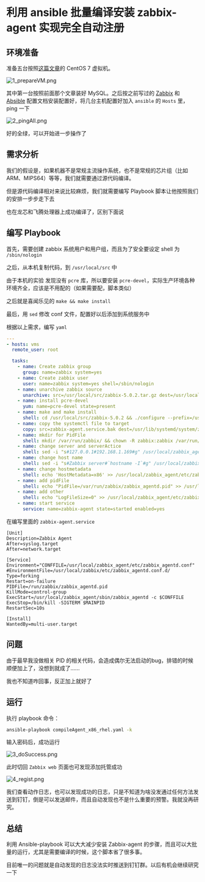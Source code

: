 # 利用 ansible 批量编译安装 zabbix-agent 实现完全自动注册


## 环境准备

准备五台按照[这篇文章](https://tech.zephyrl.co/2020/05/bigdataenvforneuedu/)的 CentOS 7 虚拟机。

![1_prepareVM.png](https://img.zephyrl.co/images/2020/08/25/1_prepareVM.png)

其中第一台按照前面那个文章装好 MySQL。之后按之前写过的 [Zabbix](https://tech.zephyrl.co/2020/08/zabbix0/) 和 [Absible](https://tech.zephyrl.co/2020/08/ansible1/) 配置文档安装配置好，将几台主机配置好加入 `ansible` 的 `Hosts` 里，ping 一下

![2_pingAll.png](https://img.zephyrl.co/images/2020/08/25/2_pingAll.png)

好的全绿，可以开始进一步操作了

## 需求分析

我们的假设是，如果机器不是常规主流操作系统，也不是常规的芯片组（比如 ARM、MIPS64）等等，我们就需要通过源代码编译。

但是源代码编译相对来说比较麻烦，我们就需要编写 Playbook 脚本让他按照我们的安排一步步走下去

也在龙芯和飞腾处理器上成功编译了，区别下面说

## 编写 Playbook

首先，需要创建 zabbix 系统用户和用户组，而且为了安全要设定 shell 为 `/sbin/nologin`

之后，从本机复制代码，到 `/usr/local/src` 中

由于本机的实验 发现没有 `pcre` 库，所以要安装 `pcre-devel`，实际生产环境各种环境齐全，应该是不用配的（如果需要配，脚本类似）

之后就是喜闻乐见的 `make && make install`

最后，用 `sed` 修改 conf 文件，配置好以后添加到系统服务中

根据以上需求，编写 `yaml`

```yaml
---
- hosts: vms
  remote_user: root

  tasks:
    - name: Create zabbix group
      group: name=zabbix system=yes
    - name: Create zabbix user
      user: name=zabbix system=yes shell=/sbin/nologin
    - name: unarchive zabbix source
      unarchive: src=/usr/local/src/zabbix-5.0.2.tar.gz dest=/usr/local/src
    - name: install pcre-devel
      yum: name=pcre-devel state=present
    - name: make and make install
      shell: cd /usr/local/src/zabbix-5.0.2 && ./configure --prefix=/usr/local/zabbix_agent --enable-agent && make && make install
    - name: copy the systemctl file to target
      copy: src=zabbix-agent.service.bak dest=/usr/lib/systemd/system/zabbix-agent.service
    - name: mkdir for PidFile
      shell: mkdir /var/run/zabbix/ && chown -R zabbix:zabbix /var/run/zabbix/
    - name: change server and serverActice
      shell: sed -i "s#127.0.0.1#192.168.1.169#g" /usr/local/zabbix_agent/etc/zabbix_agentd.conf
    - name: change host name
      shell: sed -i "s#Zabbix server#`hostname -I`#g" /usr/local/zabbix_agent/etc/zabbix_agentd.conf
    - name: change hostmetadata
      shell: echo 'HostMetadata=x86' >> /usr/local/zabbix_agent/etc/zabbix_agentd.conf
    - name: add pidFile
      shell: echo "PidFile=/var/run/zabbix/zabbix_agentd.pid" >> /usr/local/zabbix_agent/etc/zabbix_agentd.conf
    - name: add other
      shell: echo "LogFileSize=0" >> /usr/local/zabbix_agent/etc/zabbix_agentd.conf
    - name: start service
      service: name=zabbix-agent state=started enabled=yes
```

在编写里面的 `zabbix-agent.service`

```service
[Unit]
Description=Zabbix Agent
After=syslog.target
After=network.target

[Service]
Environment="CONFFILE=/usr/local/zabbix_agent/etc/zabbix_agentd.conf"
#EnvironmentFile=/usr/local/zabbix/etc/zabbix_agentd.conf.d/
Type=forking
Restart=on-failure
PIDFile=/run/zabbix/zabbix_agentd.pid
KillMode=control-group
ExecStart=/usr/local/zabbix_agent/sbin/zabbix_agentd -c $CONFFILE
ExecStop=/bin/kill -SIGTERM $MAINPID
RestartSec=10s

[Install]
WantedBy=multi-user.target
```

## 问题

由于最早我没做相关 PID 的相关代码，会造成偶尔无法启动的bug，排错的时候顺便加上了，没想到就成了......

我也不知道咋回事，反正加上就好了

## 运行

执行 playbook 命令：

```bash
ansible-playbook compileAgent_x86_rhel.yaml -k
```

输入密码后，成功运行

![3_doSuccess.png](https://img.zephyrl.co/images/2020/08/25/3_doSuccess.png)

此时切回 `Zabbix web` 页面也可发现添加托管成功

![4_regist.png](https://img.zephyrl.co/images/2020/08/25/4_regist.png)

我们查看动作日志，也可以发现成功的日志，只是不知道为啥没发通过任何方法发送到钉钉，倒是可以发送邮件，而且自动发现也不是什么重要的预警。我就没再研究。

## 总结

利用 Ansible-playbook 可以大大减少安装 Zabbix-agent 的步骤，而且可以大批量的运行，尤其是需要编译的时候，这个脚本省了很多事。

目前唯一的问题就是自动发现的日志没法实时推送到钉钉群。以后有机会继续研究一下
